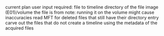 current plan
user input required:
    file to timeline
    directory of the file
    image (E01)/volume the file is from
        note: running it on the volume might cause inaccuracies
read MFT for deleted files that still have their directory entry
carve out the files that do not
create a timeline using the metadata of the acquired files